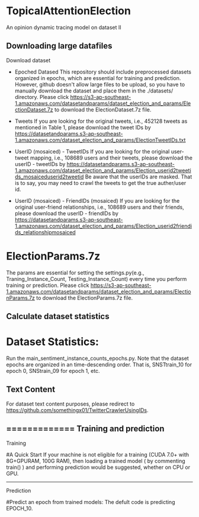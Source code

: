 # TopicalAttentionElection
An opinion dynamic tracing model on dataset II

Downloading large datafiles
-------------
Download dataset

* Epoched Datased
This repository should include preprocessed datasets organized in epochs, which are essential for training and prediction. However, github doesn't allow large files to be upload, so you have to manually download the dataset and place them in the ./datasets/ directory. Please click https://s3-ap-southeast-1.amazonaws.com/datasetandparams/dataset_election_and_params/ElectionDataset.7z to download the ElectionDataset.7z file.

* Tweets
If you are looking for the original tweets, i.e., 452128 tweets as mentioned in Table 1, please download the tweet IDs by https://datasetandparams.s3-ap-southeast-1.amazonaws.com/dataset_election_and_params/ElectionTweetIDs.txt

* UserID (mosaiced) - TweetIDs
If you are looking for the original user-tweet mapping, i.e., 108689 users and their tweets, please download the userID - tweetIDs by https://datasetandparams.s3-ap-southeast-1.amazonaws.com/dataset_election_and_params/Election_userid2tweetids_mosaiceduserid2tweetid Be aware that the userIDs are masked. That is to say, you may need to crawl the tweets to get the true auther/user id. 

* UserID (mosaiced) - FriendIDs (mosaiced)
If you are looking for the original user-friend relationships, i.e., 108689 users and their friends, please download the userID - friendIDs by https://datasetandparams.s3-ap-southeast-1.amazonaws.com/dataset_election_and_params/Election_userid2friendids_relationshipmosaiced


# ElectionParams.7z
The params are essential for setting the settings.py(e.g., Traning_Instance_Count, Testing_Instance_Count) every time you perform training or prediction. Please click https://s3-ap-southeast-1.amazonaws.com/datasetandparams/dataset_election_and_params/ElectionParams.7z to download the ElectionParams.7z file.

Calculate dataset statistics
-------------

# Dataset Statistics:
Run the main_sentiment_instance_counts_epochs.py. Note that the dataset epochs are organized in an time-descending order. That is, SNSTtrain_10 for epoch 0, SNStrain_09 for epoch 1, etc.

## Text Content
For dataset text content purposes, please redirect to https://github.com/somethingx01/TwitterCrawlerUsingIDs.

=============
Training and prediction
-------------
Training

#A Quick Start
If your machine is not eligible for a training (CUDA 7.0+ with 8G+GPURAM, 100G RAM), then loading a trained model ( by commenting train() ) and performing prediction would be suggested, whether on CPU or GPU.

-------------
Prediction

#Predict an epoch from trained models:
The defult code is predicting EPOCH_10.
